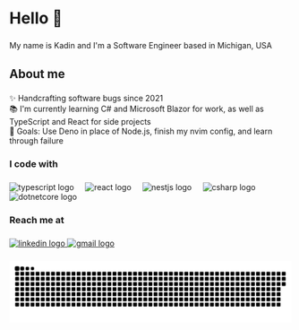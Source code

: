 <h1 align="left">Hello 👋</h1>

###

<p align="left">My name is Kadin and I'm a Software Engineer based in Michigan, USA</p>

###

<h2 align="left">About me</h2>

###

<p align="left">✨ Handcrafting software bugs since 2021<br>📚 I'm currently learning C# and Microsoft Blazor for work, as well as TypeScript and React for side projects<br>🎯 Goals: Use Deno in place of Node.js, finish my nvim config, and learn through failure</p>

###

<h3 align="left">I code with</h3>

###

<div align="left">
  <img src="https://cdn.jsdelivr.net/gh/devicons/devicon/icons/typescript/typescript-original.svg" height="40" alt="typescript logo"  />
  <img width="12" />
  <img src="https://cdn.jsdelivr.net/gh/devicons/devicon/icons/react/react-original.svg" height="40" alt="react logo"  />
  <img width="12" />
  <img src="https://cdn.jsdelivr.net/gh/devicons/devicon/icons/nestjs/nestjs-original.svg" height="40" alt="nestjs logo"  />
  <img width="12" />
  <img src="https://cdn.jsdelivr.net/gh/devicons/devicon/icons/csharp/csharp-original.svg" height="40" alt="csharp logo"  />
  <img width="12" />
  <img src="https://cdn.jsdelivr.net/gh/devicons/devicon/icons/dotnetcore/dotnetcore-original.svg" height="40" alt="dotnetcore logo"  />
</div>

###

<h3 align="left">Reach me at</h3>

###

<div align="left">
  <a href="https://www.linkedin.com/in/kadin-e-19a7a2220/" target="_blank">
    <img src="https://raw.githubusercontent.com/maurodesouza/profile-readme-generator/master/src/assets/icons/social/linkedin/default.svg" width="52" height="40" alt="linkedin logo"  />
  </a>
  <a href="mailto:Kadin.eastway2021@gmail.com" target="_blank">
    <img src="https://raw.githubusercontent.com/maurodesouza/profile-readme-generator/master/src/assets/icons/social/gmail/default.svg" width="52" height="40" alt="gmail logo"  />
  </a>
</div>

###

<img src="https://raw.githubusercontent.com/KadinMEastway/KadinMEastway/output/snake.svg" alt="Snake animation" />

###
